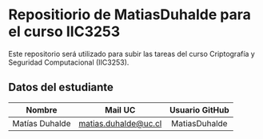 # Repositiorio de MatiasDuhalde para el curso IIC3253

Este repositorio será utilizado para subir las tareas del curso Criptografía y Seguridad Computacional (IIC3253).

## Datos del estudiante

|     Nombre     |       Mail UC        | Usuario GitHub |
| :------------: | :------------------: | :------------: |
| Matías Duhalde | matias.duhalde@uc.cl | MatiasDuhalde  |
